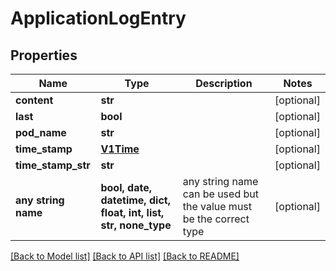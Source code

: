 # ApplicationLogEntry


## Properties
Name | Type | Description | Notes
------------ | ------------- | ------------- | -------------
**content** | **str** |  | [optional] 
**last** | **bool** |  | [optional] 
**pod_name** | **str** |  | [optional] 
**time_stamp** | [**V1Time**](V1Time.md) |  | [optional] 
**time_stamp_str** | **str** |  | [optional] 
**any string name** | **bool, date, datetime, dict, float, int, list, str, none_type** | any string name can be used but the value must be the correct type | [optional]

[[Back to Model list]](../README.md#documentation-for-models) [[Back to API list]](../README.md#documentation-for-api-endpoints) [[Back to README]](../README.md)


